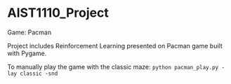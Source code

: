 # AIST1110_Project
Game: Pacman

Project includes Reinforcement Learning presented on Pacman game built with Pygame.

To manually play the game with the classic maze:
```python pacman_play.py -lay classic -snd```